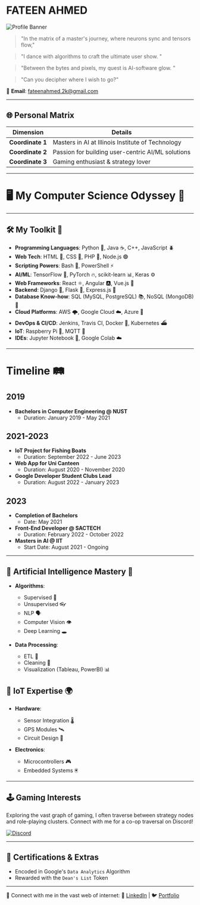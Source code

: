 # FATEEN AHMED

![Profile Banner](https://drive.google.com/uc?export=view&id=12y2vP52ncVQwknYJNvHjfK4VAQG7CxRK)

> "In the matrix of a master's journey, where neurons sync and tensors flow," 

> "I dance with algorithms to craft the ultimate user show. "

> "Between the bytes and pixels, my quest is   AI-software glow. "

> "Can you decipher where I wish to go?"

📧 **Email**: [fateenahmed.2k@gmail.com](mailto:fateenahmed.2k@gmail.com)  

---

## 🌐 Personal Matrix

| Dimension        | Details           |
|------------------|------------------|
| **Coordinate 1** | Masters in AI at Illinois Institute of Technology |
| **Coordinate 2** | Passion for building user-centric AI/ML solutions  |
| **Coordinate 3** | Gaming enthusiast & strategy lover                |

---
# 🖥️ My Computer Science Odyssey 🚀

---

## 🛠️ My Toolkit 🎒
* **Programming Languages**: Python 🐍, Java ☕, C++, JavaScript 🪲
* **Web Tech**: HTML 📄, CSS 🎨, PHP 🐘, Node.js 🟢
* **Scripting Powers**: Bash 🐚, PowerShell ⚡
* **AI/ML**: TensorFlow 🧠, PyTorch 🔥, scikit-learn 📊, Keras ⚙️
* **Web Frameworks**: React ⚛️, Angular 🅰️, Vue.js 🌱
* **Backend**: Django 🦄, Flask 🍶, Express.js 🚆
* **Database Know-how**: SQL (MySQL, PostgreSQL) 📚, NoSQL (MongoDB) 🍃
* **Cloud Platforms**: AWS 🌩️, Google Cloud ☁️, Azure 🌌
* **DevOps & CI/CD**: Jenkins, Travis CI, Docker 🐳, Kubernetes ⛴
* **IoT**: Raspberry Pi 🥧, MQTT 📡
* **IDEs**: Jupyter Notebook 📓, Google Colab ☁️
  
---
# Timeline 🛤️

## 2019
- **Bachelors in Computer Engineering @ NUST**
  - Duration: January 2019 - May 2021

## 2021-2023
- **IoT Project for Fishing Boats**
  - Duration: September 2022 - June 2023
- **Web App for Uni Canteen**
  - Duration: August 2020 - November 2020
- **Google Developer Student Clubs Lead**
  - Duration: August 2022 - January 2023

## 2023
- **Completion of Bachelors**
  - Date: May 2021
- **Front-End Developer @ SACTECH**
  - Duration: February 2022 - October 2022
- **Masters in AI @ IIT**
  - Start Date: August 2021 - Ongoing

---
## 🤖 Artificial Intelligence Mastery 🧠

- **Algorithms**: 
  - Supervised 🍎
  - Unsupervised 👓
  - NLP 🗣
  - Computer Vision 👁
  - Deep Learning 🕳
  
- **Data Processing**: 
  - ETL 🔄
  - Cleaning 🧽
  - Visualization (Tableau, PowerBI) 📊

## 🔌 IoT Expertise 🌍

- **Hardware**: 
  - Sensor Integration 🌡️
  - GPS Modules 🛰️
  - Circuit Design 🔌
  
- **Electronics**: 
  - Microcontrollers 🎮
  - Embedded Systems 🖲


---

## 🕹️ Gaming Interests

Exploring the vast graph of gaming, I often traverse between strategy nodes and role-playing clusters. Connect with me for a co-op traversal on Discord!

[![Discord](https://discord.com/assets/e4923594e694a21542a489471ecffa50.svg)](https://discord.com/users/660206884396990495)


---

## 📜 Certifications & Extras

- Encoded in Google's `Data Analytics` Algorithm
- Rewarded with the `Dean's List` Token

---

🔗 Connect with me in the vast web of internet:
💼 [LinkedIn](https://www.linkedin.com/in/fateen-ahmed-a5b1171b6/) | 🐦 [Portfolio](https://bento.me/fateen)
